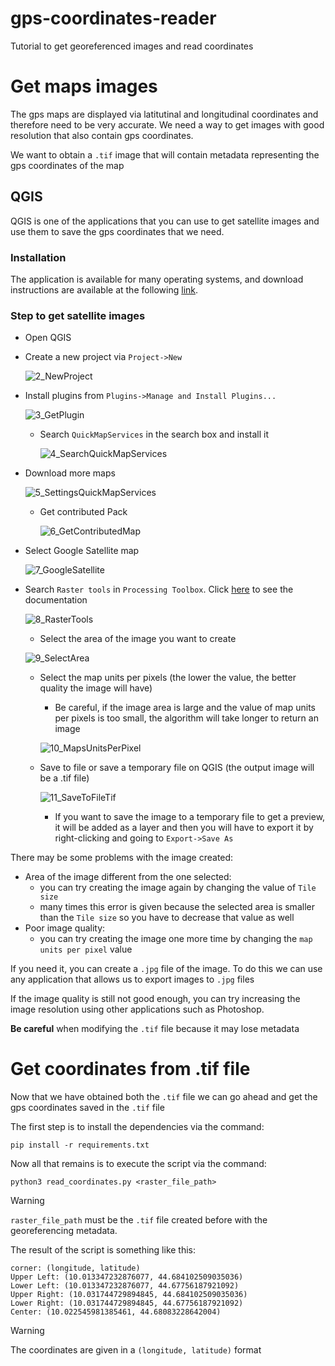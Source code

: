 # gps-coordinates-reader
Tutorial to get georeferenced images and read coordinates

# Get maps images

The gps maps are displayed via latitutinal and longitudinal coordinates and therefore need to be very accurate. We need a way to get images with good resolution that also contain gps coordinates.

We want to obtain a ```.tif``` image that will contain metadata representing the gps coordinates of the map

## QGIS
QGIS is one of the applications that you can use to get satellite images and use them to save the gps coordinates that we need.

### Installation

The application is available for many operating systems, and download instructions are available at the following [link](https://qgis.org/download/).

### Step to get satellite images

- Open QGIS
- Create a new project via ```Project->New```
  
  ![2_NewProject](https://github.com/user-attachments/assets/a9f9f2a1-169b-49db-b0e4-830876db127d)

- Install plugins from ```Plugins->Manage and Install Plugins...```
  
  ![3_GetPlugin](https://github.com/user-attachments/assets/12ade4e0-ca54-4a49-95c2-fa8e7b289fc4)
  - Search ```QuickMapServices``` in the search box and install it

    ![4_SearchQuickMapServices](https://github.com/user-attachments/assets/779bd781-2b99-42d2-b600-8ae3156a3f8f)

- Download more maps

  ![5_SettingsQuickMapServices](https://github.com/user-attachments/assets/577c8f63-332a-4d31-932a-0051fbd7c4bf)

  - Get contributed Pack
    
    ![6_GetContributedMap](https://github.com/user-attachments/assets/8fc8c364-5e21-4b59-88d8-37c016027091)

- Select Google Satellite map
    
  ![7_GoogleSatellite](https://github.com/user-attachments/assets/a723aa3b-6f05-479d-a5ef-4558ede8d563)

- Search ```Raster tools``` in ```Processing Toolbox```. Click [here](https://docs.qgis.org/3.4/en/docs/user_manual/processing_algs/qgis/rastertools.html) to see the documentation

  ![8_RasterTools](https://github.com/user-attachments/assets/21242fa9-516d-4e9d-b738-2e711cfe874c)

  - Select the area of the image you want to create

  ![9_SelectArea](https://github.com/user-attachments/assets/acfcf6bd-9c01-4e92-9619-ee7e3e720c0e)

  - Select the map units per pixels (the lower the value, the better quality the image will have)
    - Be careful, if the image area is large and the value of map units per pixels is too small, the algorithm will take longer to return an image

    ![10_MapsUnitsPerPixel](https://github.com/user-attachments/assets/cb60dd74-7517-49af-92d8-375ec628dc90)

  - Save to file or save a temporary file on QGIS (the output image will be a .tif file)

    ![11_SaveToFileTif](https://github.com/user-attachments/assets/d79d9f31-b007-48ca-b356-fd933a8a250e)

    - If you want to save the image to a temporary file to get a preview, it will be added as a layer and then you will have to export it by right-clicking and going to ```Export->Save As```
   
There may be some problems with the image created:
  - Area of the image different from the one selected:
    - you can try creating the image again by changing the value of ```Tile size```
    - many times this error is given because the selected area is smaller than the ```Tile size``` so you have to decrease that value as well
  - Poor image quality:
    - you can try creating the image one more time by changing the ```map units per pixel``` value

If you need it, you can create a ```.jpg``` file of the image. To do this we can use any application that allows us to export images to ```.jpg``` files
   
If the image quality is still not good enough, you can try increasing the image resolution using other applications such as Photoshop. 

**Be careful** when modifying the ```.tif``` file because it may lose metadata

# Get coordinates from .tif file
Now that we have obtained both the ```.tif``` file we can go ahead and get the gps coordinates saved in the ```.tif``` file

The first step is to install the dependencies via the command:
```
pip install -r requirements.txt
```
Now all that remains is to execute the script via the command:
```
python3 read_coordinates.py <raster_file_path>
```
> [!WARNING]
> ```raster_file_path``` must be the ```.tif``` file created before with the georeferencing metadata.

The result of the script is something like this:
```
corner: (longitude, latitude)
Upper Left: (10.013347232876077, 44.684102509035036)
Lower Left: (10.013347232876077, 44.67756187921092)
Upper Right: (10.031744729894845, 44.684102509035036)
Lower Right: (10.031744729894845, 44.67756187921092)
Center: (10.022545981385461, 44.68083228642004)
```
> [!WARNING]
> The coordinates are given in a ```(longitude, latitude)``` format
